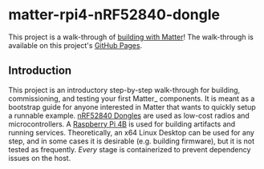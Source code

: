 # matter-rpi4-nRF52840-dongle

This project is a walk-through of [building with Matter](https://buildwithmatter.com/)!  The walk-through is available on this project's [GitHub Pages](http://caubut-charter.github.io/matter-rpi4-nRF52840-dongle/).

## Introduction

This project is an introductory step-by-step walk-through for building, commissioning, and testing your first Matter_ components.  It is meant as a bootstrap guide for anyone interested in Matter that wants to quickly setup a runnable example.  [nRF52840 Dongles](https://www.nordicsemi.com/Products/Development-hardware/nRF52840-Dongle/GetStarted) are used as low-cost radios and microcontrollers.  A [Raspberry Pi 4B](https://www.raspberrypi.org/products/) is used for building artifacts and running services.  Theoretically, an x64 Linux Desktop can be used for any step, and in some cases it is desirable (e.g. building firmware), but it is not tested as frequently.  *Every* stage is containerized to prevent dependency issues on the host.

